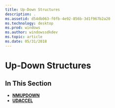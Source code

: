 ```yaml
---
title: Up-Down Structures
description: .
ms.assetid: d54db063-f0fb-4e92-856b-3d1f967b2a20
ms.technology: desktop
ms.prod: windows
ms.author: windowssdkdev
ms.topic: article
ms.date: 05/31/2018
---
```


# Up-Down Structures

## In This Section

-   [**NMUPDOWN**](/windows/desktop/api/Commctrl/ns-commctrl-_nm_updown)
-   [**UDACCEL**](/windows/desktop/api/Commctrl/ns-commctrl-_udaccel)

 

 




